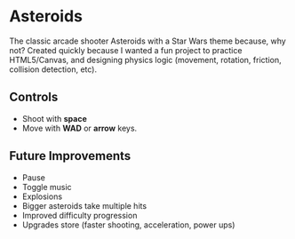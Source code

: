 # Asteroids

The classic arcade shooter Asteroids with a Star Wars theme because, why not? Created quickly because I wanted a fun project to practice HTML5/Canvas, and designing physics logic (movement, rotation, friction, collision detection, etc).

## Controls
* Shoot with **space**
* Move with **WAD** or **arrow** keys.


## Future Improvements
* Pause
* Toggle music
* Explosions
* Bigger asteroids take multiple hits
* Improved difficulty progression
* Upgrades store (faster shooting, acceleration, power ups)
